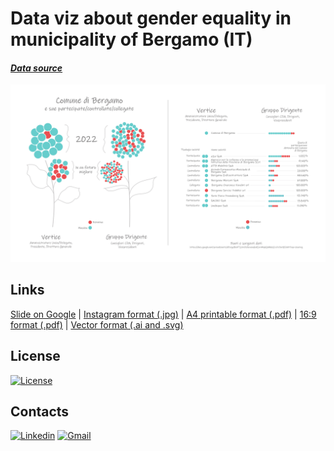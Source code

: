 # Data viz about gender equality in municipality of Bergamo (IT)
#### _[Data source]_

![data viz gender equality](https://github.com/AntonelloManenti/Data_Viz_gender-equality_BG/blob/main/web/169_WEB_Presenza_MF_Comune_BG_2022.jpg)



## Links

[Slide on Google] | [Instagram format (.jpg)] | [A4 printable format (.pdf)] | [16:9 format (.pdf)] | [Vector format (.ai and .svg)]


## License
[![License](https://img.shields.io/badge/License-MIT-blue.svg)](https://github.com/AntonelloManenti/Data_Viz_gender-equality_BG/blob/main/LICENSE)

## Contacts
[![Linkedin](https://img.shields.io/badge/LinkedIn-gray?style=flat&logo=linkedin&labelColor=blue)](https://www.linkedin.com/in/antonello-manenti/)
[![Gmail](https://img.shields.io/badge/Gmail-D14836?style=flat&logo=gmail&logoColor=white&labelColor=red&color=gray)](mailto:antonellomanenti@gmail.com)

[//]: # (These are reference links used in the body of this note and get stripped out when the markdown processor does its job. There is no need to format nicely because it shouldn't be seen. Thanks SO - http://stackoverflow.com/questions/4823468/store-comments-in-markdown-syntax)

   [Slide on Google]:<https://docs.google.com/presentation/d/167omf56UWUovZYYGuL2i6gO_YENCJwHvceBw_PgAgwA/edit?usp=sharing>
   [Instagram format (.jpg)]:<https://github.com/AntonelloManenti/Data_Viz_gender-equality_BG/tree/main/web/SQUARE_WEB_Presenza_MF_Comune_BG_2022>
   [A4 printable format (.pdf)]:<https://github.com/AntonelloManenti/Data_Viz_gender-equality_BG/blob/main/pdf/A4_Presenza_MF_Comune_BG_2022.pdf>
   [16:9 format (.pdf)]:<https://github.com/AntonelloManenti/Data_Viz_gender-equality_BG/blob/main/pdf/169_Presenza_MF_Comune_BG_2022.pdf>
   [Vector format (.ai and .svg)]:<https://github.com/AntonelloManenti/Data_Viz_gender-equality_BG/tree/main/vector>
   [Data source]:<https://docs.google.com/spreadsheets/d/1vgyfhxKT2VN7OAvuowHokIaNMqA2Xdb6VjCLOV7wtjE/edit?usp=sharing>
